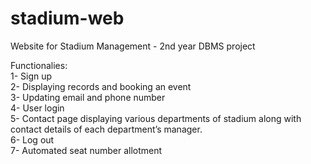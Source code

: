 # stadium-web
Website for Stadium Management - 2nd year DBMS project 


Functionalies:  
1- Sign up  
2- Displaying records and booking an event  
3- Updating email and phone number  
4- User login   
5- Contact page displaying various departments of stadium along with contact details of each department’s manager.  
6- Log out  
7- Automated seat number allotment  
